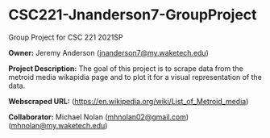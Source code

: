 # CSC221-Jnanderson7-GroupProject
Group Project for CSC 221 2021SP

__Owner:__ Jeremy Anderson (jnanderson7@my.waketech.edu)

__Project Description:__ The goal of this project is to scrape data from the metroid media wikapidia page and to plot it for a visual representation of the data.

__Webscraped URL:__ (https://en.wikipedia.org/wiki/List_of_Metroid_media)

__Collaborator:__ Michael Nolan (mhnolan02@gmail.com)(mhnolan@my.waketech.edu)

